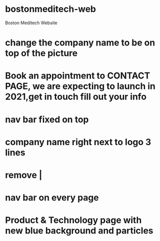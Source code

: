 # bostonmeditech-web
Boston Meditech Website

# change the company name to be on top of the picture
# Book an appointment to CONTACT PAGE, we are expecting to launch in 2021,get in touch fill out your info
# nav bar fixed on top
# company name right next to logo 3 lines
# remove |
# nav bar on every page
# Product & Technology page with new blue background and particles

